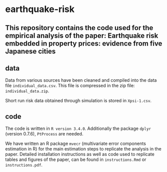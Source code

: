 # earthquake-risk
## This repository contains the code used for the empirical analysis of the paper: Earthquake risk embedded in property prices: evidence from five Japanese cities

## data

  Data from various sources have been cleaned and compiled into the data file `individual_data.csv`. This file is compressed in the zip file: `individual_data.zip`.
  
  Short run risk data obtained through simulation is stored in `Xpsi-1.csv`. 

## code

  The code is written in `R version 3.4.0`.
  Additionally the package `dplyr` (version 0.7.6), `PtProcess` are needed.
  
  We have written an R package `mvecr` (multivariate error components estimation in R) for the main estimation steps to replicate the analysis in the paper. Detailed installation instructions as well as code used to replicate tables and figures of the paper, can be found in `instructions.Rmd` or `instructions.pdf`.

